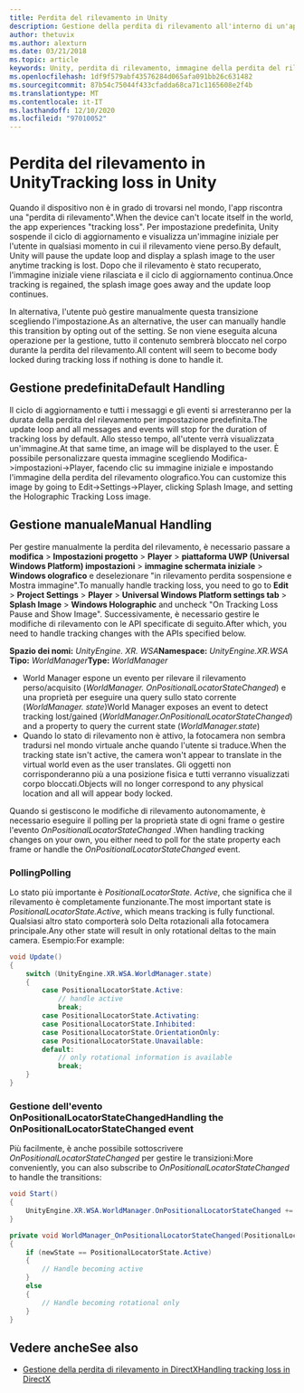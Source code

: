 ```yaml
---
title: Perdita del rilevamento in Unity
description: Gestione della perdita di rilevamento all'interno di un'app Unity.
author: thetuvix
ms.author: alexturn
ms.date: 03/21/2018
ms.topic: article
keywords: Unity, perdita di rilevamento, immagine della perdita del rilevamento, polling, auricolare a realtà mista, auricolare di realtà mista di Windows, auricolare di realtà virtuale
ms.openlocfilehash: 1df9f579abf43576284d065afa091bb26c631482
ms.sourcegitcommit: 87b54c75044f433cfadda68ca71c1165608e2f4b
ms.translationtype: MT
ms.contentlocale: it-IT
ms.lasthandoff: 12/10/2020
ms.locfileid: "97010052"
---
```

# <a name="tracking-loss-in-unity"></a><span data-ttu-id="3d156-104">Perdita del rilevamento in Unity</span><span class="sxs-lookup"><span data-stu-id="3d156-104">Tracking loss in Unity</span></span>

<span data-ttu-id="3d156-105">Quando il dispositivo non è in grado di trovarsi nel mondo, l'app riscontra una "perdita di rilevamento".</span><span class="sxs-lookup"><span data-stu-id="3d156-105">When the device can't locate itself in the world, the app experiences "tracking loss".</span></span> <span data-ttu-id="3d156-106">Per impostazione predefinita, Unity sospende il ciclo di aggiornamento e visualizza un'immagine iniziale per l'utente in qualsiasi momento in cui il rilevamento viene perso.</span><span class="sxs-lookup"><span data-stu-id="3d156-106">By default, Unity will pause the update loop and display a splash image to the user anytime tracking is lost.</span></span> <span data-ttu-id="3d156-107">Dopo che il rilevamento è stato recuperato, l'immagine iniziale viene rilasciata e il ciclo di aggiornamento continua.</span><span class="sxs-lookup"><span data-stu-id="3d156-107">Once tracking is regained, the splash image goes away and the update loop continues.</span></span>

<span data-ttu-id="3d156-108">In alternativa, l'utente può gestire manualmente questa transizione scegliendo l'impostazione.</span><span class="sxs-lookup"><span data-stu-id="3d156-108">As an alternative, the user can manually handle this transition by opting out of the setting.</span></span> <span data-ttu-id="3d156-109">Se non viene eseguita alcuna operazione per la gestione, tutto il contenuto sembrerà bloccato nel corpo durante la perdita del rilevamento.</span><span class="sxs-lookup"><span data-stu-id="3d156-109">All content will seem to become body locked during tracking loss if nothing is done to handle it.</span></span>

## <a name="default-handling"></a><span data-ttu-id="3d156-110">Gestione predefinita</span><span class="sxs-lookup"><span data-stu-id="3d156-110">Default Handling</span></span>

<span data-ttu-id="3d156-111">Il ciclo di aggiornamento e tutti i messaggi e gli eventi si arresteranno per la durata della perdita del rilevamento per impostazione predefinita.</span><span class="sxs-lookup"><span data-stu-id="3d156-111">The update loop and all messages and events will stop for the duration of tracking loss by default.</span></span> <span data-ttu-id="3d156-112">Allo stesso tempo, all'utente verrà visualizzata un'immagine.</span><span class="sxs-lookup"><span data-stu-id="3d156-112">At that same time, an image will be displayed to the user.</span></span> <span data-ttu-id="3d156-113">È possibile personalizzare questa immagine scegliendo Modifica->impostazioni->Player, facendo clic su immagine iniziale e impostando l'immagine della perdita del rilevamento olografico.</span><span class="sxs-lookup"><span data-stu-id="3d156-113">You can customize this image by going to Edit->Settings->Player, clicking Splash Image, and setting the Holographic Tracking Loss image.</span></span>

## <a name="manual-handling"></a><span data-ttu-id="3d156-114">Gestione manuale</span><span class="sxs-lookup"><span data-stu-id="3d156-114">Manual Handling</span></span>

<span data-ttu-id="3d156-115">Per gestire manualmente la perdita del rilevamento, è necessario passare a **modifica**  >  **Impostazioni progetto**  >  **Player**  >  **piattaforma UWP (Universal Windows Platform) impostazioni**  >  **immagine schermata iniziale**  >  **Windows olografico** e deselezionare "in rilevamento perdita sospensione e Mostra immagine".</span><span class="sxs-lookup"><span data-stu-id="3d156-115">To manually handle tracking loss, you need to go to **Edit** > **Project Settings** > **Player** > **Universal Windows Platform settings tab** > **Splash Image** > **Windows Holographic** and uncheck "On Tracking Loss Pause and Show Image".</span></span> <span data-ttu-id="3d156-116">Successivamente, è necessario gestire le modifiche di rilevamento con le API specificate di seguito.</span><span class="sxs-lookup"><span data-stu-id="3d156-116">After which, you need to handle tracking changes with the APIs specified below.</span></span>

<span data-ttu-id="3d156-117">**Spazio dei nomi:** *UnityEngine. XR. WSA*</span><span class="sxs-lookup"><span data-stu-id="3d156-117">**Namespace:** *UnityEngine.XR.WSA*</span></span><br>
<span data-ttu-id="3d156-118">**Tipo:** *WorldManager*</span><span class="sxs-lookup"><span data-stu-id="3d156-118">**Type:** *WorldManager*</span></span>

* <span data-ttu-id="3d156-119">World Manager espone un evento per rilevare il rilevamento perso/acquisito (*WorldManager. OnPositionalLocatorStateChanged*) e una proprietà per eseguire una query sullo stato corrente (*WorldManager. state*)</span><span class="sxs-lookup"><span data-stu-id="3d156-119">World Manager exposes an event to detect tracking lost/gained (*WorldManager.OnPositionalLocatorStateChanged*) and a property to query the current state (*WorldManager.state*)</span></span>
* <span data-ttu-id="3d156-120">Quando lo stato di rilevamento non è attivo, la fotocamera non sembra tradursi nel mondo virtuale anche quando l'utente si traduce.</span><span class="sxs-lookup"><span data-stu-id="3d156-120">When the tracking state isn't active, the camera won't appear to translate in the virtual world even as the user translates.</span></span> <span data-ttu-id="3d156-121">Gli oggetti non corrisponderanno più a una posizione fisica e tutti verranno visualizzati corpo bloccati.</span><span class="sxs-lookup"><span data-stu-id="3d156-121">Objects will no longer correspond to any physical location and all will appear body locked.</span></span>

<span data-ttu-id="3d156-122">Quando si gestiscono le modifiche di rilevamento autonomamente, è necessario eseguire il polling per la proprietà state di ogni frame o gestire l'evento *OnPositionalLocatorStateChanged* .</span><span class="sxs-lookup"><span data-stu-id="3d156-122">When handling tracking changes on your own, you either need to poll for the state property each frame or handle the *OnPositionalLocatorStateChanged* event.</span></span>

### <a name="polling"></a><span data-ttu-id="3d156-123">Polling</span><span class="sxs-lookup"><span data-stu-id="3d156-123">Polling</span></span>

<span data-ttu-id="3d156-124">Lo stato più importante è *PositionalLocatorState. Active*, che significa che il rilevamento è completamente funzionante.</span><span class="sxs-lookup"><span data-stu-id="3d156-124">The most important state is *PositionalLocatorState.Active*, which means tracking is fully functional.</span></span> <span data-ttu-id="3d156-125">Qualsiasi altro stato comporterà solo Delta rotazionali alla fotocamera principale.</span><span class="sxs-lookup"><span data-stu-id="3d156-125">Any other state will result in only rotational deltas to the main camera.</span></span> <span data-ttu-id="3d156-126">Esempio:</span><span class="sxs-lookup"><span data-stu-id="3d156-126">For example:</span></span>

```cs
void Update()
{
    switch (UnityEngine.XR.WSA.WorldManager.state)
    {
        case PositionalLocatorState.Active:
            // handle active
            break;
        case PositionalLocatorState.Activating:
        case PositionalLocatorState.Inhibited:
        case PositionalLocatorState.OrientationOnly:
        case PositionalLocatorState.Unavailable:
        default:
            // only rotational information is available
            break;
    }
}
```

### <a name="handling-the-onpositionallocatorstatechanged-event"></a><span data-ttu-id="3d156-127">Gestione dell'evento OnPositionalLocatorStateChanged</span><span class="sxs-lookup"><span data-stu-id="3d156-127">Handling the OnPositionalLocatorStateChanged event</span></span>

<span data-ttu-id="3d156-128">Più facilmente, è anche possibile sottoscrivere *OnPositionalLocatorStateChanged* per gestire le transizioni:</span><span class="sxs-lookup"><span data-stu-id="3d156-128">More conveniently, you can also subscribe to *OnPositionalLocatorStateChanged* to handle the transitions:</span></span>

```cs
void Start()
{
    UnityEngine.XR.WSA.WorldManager.OnPositionalLocatorStateChanged += WorldManager_OnPositionalLocatorStateChanged;
}

private void WorldManager_OnPositionalLocatorStateChanged(PositionalLocatorState oldState, PositionalLocatorState newState)
{
    if (newState == PositionalLocatorState.Active)
    {
        // Handle becoming active
    }
    else
    {
        // Handle becoming rotational only
    }
}
```

## <a name="see-also"></a><span data-ttu-id="3d156-129">Vedere anche</span><span class="sxs-lookup"><span data-stu-id="3d156-129">See also</span></span>
* [<span data-ttu-id="3d156-130">Gestione della perdita di rilevamento in DirectX</span><span class="sxs-lookup"><span data-stu-id="3d156-130">Handling tracking loss in DirectX</span></span>](../native/coordinate-systems-in-directx.md#handling-tracking-loss)

